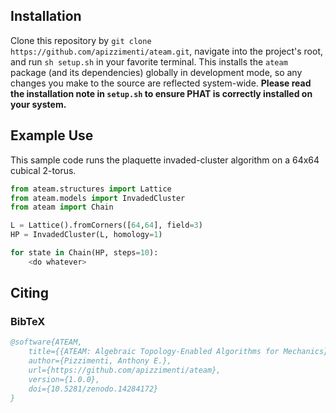 
## Installation
Clone this repository by `git clone https://github.com/apizzimenti/ateam.git`, navigate into the project's root, and run `sh setup.sh` in your favorite terminal. This installs the `ateam` package (and its dependencies) globally in development mode, so any changes you make to the source are reflected system-wide. **Please read the installation note in `setup.sh` to ensure PHAT is correctly installed on your system.**

## Example Use

This sample code runs the plaquette invaded-cluster algorithm on a 64x64 cubical 2-torus.

```python
from ateam.structures import Lattice
from ateam.models import InvadedCluster
from ateam import Chain

L = Lattice().fromCorners([64,64], field=3)
HP = InvadedCluster(L, homology=1)

for state in Chain(HP, steps=10):
    <do whatever>
```

## Citing

### BibTeX
```bibtex
@software{ATEAM,
    title={{ATEAM: Algebraic Topology-Enabled Algorithms for Mechanics}},
    author={Pizzimenti, Anthony E.},
    url={https://github.com/apizzimenti/ateam},
    version={1.0.0},
    doi={10.5281/zenodo.14284172}
}
```
